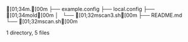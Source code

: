 [01;34m.[00m
├── example.config
├── local.config
├── [01;34mold[00m
│   └── [01;32mscan3.sh[00m
├── README.md
└── [01;32mscan.sh[00m

1 directory, 5 files
